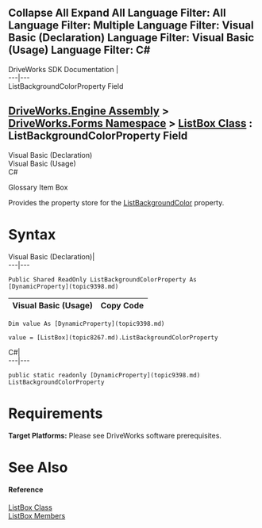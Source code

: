 Collapse All Expand All Language Filter: All  Language Filter: Multiple  Language Filter: Visual Basic (Declaration) Language Filter: Visual Basic (Usage) Language Filter: C#  
---  
DriveWorks SDK Documentation  |   
---|---  
ListBackgroundColorProperty Field   
  
[DriveWorks.Engine Assembly](topic2156.md) > [DriveWorks.Forms Namespace](topic7266.md) > [ListBox Class](topic8267.md) : ListBackgroundColorProperty Field  
---  
  
Visual Basic (Declaration)    
Visual Basic (Usage)    
C# 

Glossary Item Box

Provides the property store for the [ListBackgroundColor](topic8282.md) property. 

# Syntax

Visual Basic (Declaration)|   
---|---  
      
    
    Public Shared ReadOnly ListBackgroundColorProperty As [DynamicProperty](topic9398.md)  
  
Visual Basic (Usage)| Copy Code  
---|---  
      
    
    Dim value As [DynamicProperty](topic9398.md)
     
    value = [ListBox](topic8267.md).ListBackgroundColorProperty  
  
C#|   
---|---  
      
    
    public static readonly [DynamicProperty](topic9398.md) ListBackgroundColorProperty  
  
# Requirements

**Target Platforms:** Please see DriveWorks software prerequisites.

# See Also

#### Reference

[ListBox Class](topic8267.md)   
[ListBox Members](topic8268.md)



